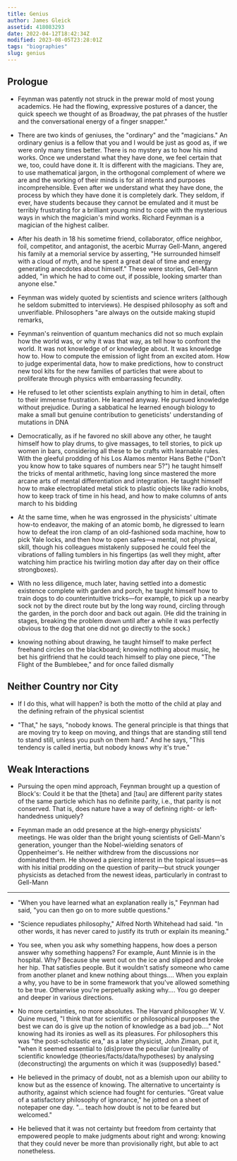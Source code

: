 ```yaml
---
title: Genius
author: James Gleick
assetid: 418083293
date: 2022-04-12T18:42:34Z
modified: 2023-08-05T23:28:01Z
tags: "biographies"
slug: genius
---
```


## Prologue

*  Feynman was patently not struck in the prewar mold of most young academics. He had the flowing, expressive postures of a dancer, the quick speech we thought of as Broadway, the pat phrases of the hustler and the conversational energy of a finger snapper."

*  There are two kinds of geniuses, the "ordinary" and the "magicians." An ordinary genius is a fellow that you and I would be just as good as, if we were only many times better. There is no mystery as to how his mind works. Once we understand what they have done, we feel certain that we, too, could have done it. It is different with the magicians. They are, to use mathematical jargon, in the orthogonal complement of where we are and the working of their minds is for all intents and purposes incomprehensible. Even after we understand what they have done, the process by which they have done it is completely dark. They seldom, if ever, have students because they cannot be emulated and it must be terribly frustrating for a brilliant young mind to cope with the mysterious ways in which the magician's mind works. Richard Feynman is a magician of the highest caliber.

*  After his death in 18 his sometime friend, collaborator, office neighbor, foil, competitor, and antagonist, the acerbic Murray Gell-Mann, angered his family at a memorial service by asserting, "He surrounded himself with a cloud of myth, and he spent a great deal of time and energy generating anecdotes about himself." These were stories, Gell-Mann added, "in which he had to come out, if possible, looking smarter than anyone else."

*  Feynman was widely quoted by scientists and science writers (although he seldom submitted to interviews). He despised philosophy as soft and unverifiable. Philosophers "are always on the outside making stupid remarks,

*  Feynman's reinvention of quantum mechanics did not so much explain how the world was, or why it was that way, as tell how to confront the world. It was not knowledge of or knowledge about. It was knowledge how to. How to compute the emission of light from an excited atom. How to judge experimental data, how to make predictions, how to construct new tool kits for the new families of particles that were about to proliferate through physics with embarrassing fecundity.

*  He refused to let other scientists explain anything to him in detail, often to their immense frustration. He learned anyway. He pursued knowledge without prejudice. During a sabbatical he learned enough biology to make a small but genuine contribution to geneticists' understanding of mutations in DNA

*  Democratically, as if he favored no skill above any other, he taught himself how to play drums, to give massages, to tell stories, to pick up women in bars, considering all these to be crafts with learnable rules. With the gleeful prodding of his Los Alamos mentor Hans Bethe ("Don't you know how to take squares of numbers near 5?") he taught himself the tricks of mental arithmetic, having long since mastered the more arcane arts of mental differentiation and integration. He taught himself how to make electroplated metal stick to plastic objects like radio knobs, how to keep track of time in his head, and how to make columns of ants march to his bidding

*  At the same time, when he was engrossed in the physicists' ultimate how-to endeavor, the making of an atomic bomb, he digressed to learn how to defeat the iron clamp of an old-fashioned soda machine, how to pick Yale locks, and then how to open safes—a mental, not physical, skill, though his colleagues mistakenly supposed he could feel the vibrations of falling tumblers in his fingertips (as well they might, after watching him practice his twirling motion day after day on their office strongboxes).

*  With no less diligence, much later, having settled into a domestic existence complete with garden and porch, he taught himself how to train dogs to do counterintuitive tricks—for example, to pick up a nearby sock not by the direct route but by the long way round, circling through the garden, in the porch door and back out again. (He did the training in stages, breaking the problem down until after a while it was perfectly obvious to the dog that one did not go directly to the sock.) 

*  knowing nothing about drawing, he taught himself to make perfect freehand circles on the blackboard; knowing nothing about music, he bet his girlfriend that he could teach himself to play one piece, "The Flight of the Bumblebee," and for once failed dismally

## Neither Country nor City

*  If I do this, what will happen? is both the motto of the child at play and the defining refrain of the physical scientist

*  "That," he says, "nobody knows. The general principle is that things that are moving try to keep on moving, and things that are standing still tend to stand still, unless you push on them hard." And he says, "This tendency is called inertia, but nobody knows why it's true."

## Weak Interactions

*  Pursuing the open mind approach, Feynman brought up a question of Block's: Could it be that the [theta] and [tau] are different parity states of the same particle which has no definite parity, i.e., that parity is not conserved. That is, does nature have a way of defining right- or left-handedness uniquely?

*  Feynman made an odd presence at the high-energy physicists' meetings. He was older than the bright young scientists of Gell-Mann's generation, younger than the Nobel-wielding senators of Oppenheimer's. He neither withdrew from the discussions nor dominated them. He showed a piercing interest in the topical issues—as with his initial prodding on the question of parity—but struck younger physicists as detached from the newest ideas, particularly in contrast to Gell-Mann

---

*  "When you have learned what an explanation really is," Feynman had said, "you can then go on to more subtle questions."

*  "Science repudiates philosophy," Alfred North Whitehead had said. "In other words, it has never cared to justify its truth or explain its meaning."

*  You see, when you ask why something happens, how does a person answer why something happens? For example, Aunt Minnie is in the hospital. Why? Because she went out on the ice and slipped and broke her hip. That satisfies people. But it wouldn't satisfy someone who came from another planet and knew nothing about things.... When you explain a why, you have to be in some framework that you've allowed something to be true. Otherwise you're perpetually asking why.... You go deeper and deeper in various directions.

*  No more certainties, no more absolutes. The Harvard philosopher W. V. Quine mused, "I think that for scientific or philosophical purposes the best we can do is give up the notion of knowledge as a bad job...." Not knowing had its ironies as well as its pleasures. For philosophers this was "the post-scholastic era," as a later physicist, John Ziman, put it, "when it seemed essential to (dis)prove the peculiar (un)reality of scientific knowledge (theories/facts/data/hypotheses) by analysing (deconstructing) the arguments on which it was (supposedly) based." 

*  He believed in the primacy of doubt, not as a blemish upon our ability to know but as the essence of knowing. The alternative to uncertainty is authority, against which science had fought for centuries. "Great value of a satisfactory philosophy of ignorance," he jotted on a sheet of notepaper one day. "... teach how doubt is not to be feared but welcomed."

*  He believed that it was not certainty but freedom from certainty that empowered people to make judgments about right and wrong: knowing that they could never be more than provisionally right, but able to act nonetheless.

